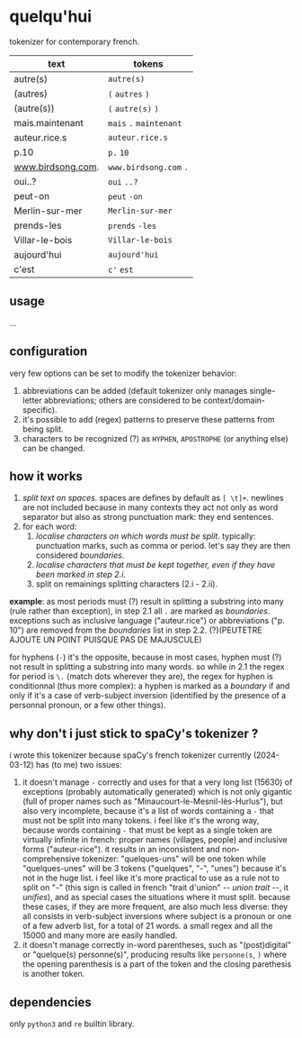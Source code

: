 quelqu'hui
==========

tokenizer for contemporary french.

| text              | tokens                    |
|-------------------|---------------------------|
| autre(s)          | `autre(s)`                |
| (autres)          | `(` `autres` `)`          |
| (autre(s))        | `(` `autre(s)` `)`        |
| mais.maintenant   | `mais` `.` `maintenant`   |
| auteur.rice.s     | `auteur.rice.s`           |
| p.10              | `p.` `10`                 |
| www.birdsong.com. | `www.birdsong.com` `.`    |
| oui..?            | `oui` `..?`               |
| peut-on           | `peut` `-on`              |
| Merlin-sur-mer    | `Merlin-sur-mer`          |
| prends-les        | `prends` `-les`           |
| Villar-le-bois    | `Villar-le-bois`          |
| aujourd'hui       | `aujourd'hui`             |
| c'est             | `c'` `est`                |

usage
-----

...

configuration
-------------

very few options can be set to modify the tokenizer behavior:

1. abbreviations can be added (default tokenizer only manages single-letter abbreviations; others are considered to be context/domain-specific).
2. it's possible to add (regex) patterns to preserve these patterns from being split.
3. characters to be recognized (?) as `HYPHEN`, `APOSTROPHE` (or anything else) can be changed.

how it works
------------

1. _split text on spaces._ spaces are defines by default as `[ \t]+`. newlines are not included because in many contexts they act not only as word separator but also as strong punctuation mark: they end sentences.
2. for each word:
    1. _localise characters on which words must be split_. typically: punctuation marks, such as comma or period. let's say they are then considered _boundaries_.
    2. _localise characters that must be kept together, even if they have been marked in step 2.i_.
    3. split on remainings splitting characters (2.i - 2.ii).

__example__: as most periods must (?) result in splitting a substring into many (rule rather than exception), in step 2.1 all `.` are marked as _boundaries_. exceptions such as inclusive language ("auteur.rice") or abbreviations ("p. 10") are removed from the _boundaries_ list in step 2.2. (?)(PEUTETRE AJOUTE UN POINT PUISQUE PAS DE MAJUSCULE) 

for hyphens (`-`) it's the opposite, because in most cases, hyphen must (?) not result in splitting a substring into many words. so while in 2.1 the regex for period is `\.` (match dots wherever they are), the regex for hyphen is conditionnal (thus more complex): a hyphen is marked as a _boundary_ if and only if it's a case of verb-subject inversion (identified by the presence of a personnal pronoun, or a few other things).

why don't i just stick to spaCy's tokenizer ?
---------------------------------------------

i wrote this tokenizer because spaCy's french tokenizer currently (2024-03-12) has (to me) two issues:

1. it doesn't manage `-` correctly and uses for that a very long list (15630) of exceptions (probably automatically generated) which is not only gigantic (full of proper names such as "Minaucourt-le-Mesnil-lès-Hurlus"), but also very incomplete, because it's a list of words containing a `-` that must not be split into many tokens. i feel like it's the wrong way, because words containing `-` that must be kept as a single token are virtually infinite in french: proper names (villages, people) and inclusive forms ("auteur-rice"). it results in an inconsistent and non-comprehensive tokenizer: "quelques-uns" will be one token while "quelques-unes" will be 3 tokens ("quelques", "-", "unes") because it's not in the huge list. i feel like it's more practical to use as a rule not to split on "-" (this sign is called in french "trait d'union" -- _union trait_ --, it _unifies_), and as special cases the situations where it must split. because these cases, if they are more frequent, are also much less diverse: they all consists in verb-subject inversions where subject is a pronoun or one of a few adverb list, for a total of 21 words. a small regex and all the 15000 and many more are easily handled.
2. it doesn't manage correctly in-word parentheses, such as "(post)digital" or "quelque(s) personne(s)", producing results like `personne(s`, `)` where the opening parenthesis is a part of the token and the closing parethesis is another token.

dependencies
------------

only `python3` and `re` builtin library.
